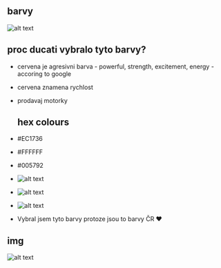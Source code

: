 ## barvy

![alt text](https://upload.wikimedia.org/wikipedia/commons/thumb/3/36/Ducati_red_logo.svg/848px-Ducati_red_logo.svg.png)

## proc ducati vybralo tyto barvy?
- cervena je agresivni barva - powerful, strength, excitement, energy - accoring to google
- cervena znamena rychlost
- prodavaj motorky

  ## hex colours
- #EC1736
- #FFFFFF
- #005792

- ![alt text](https://placehold.co/300x300/EC1736/FFF)
- ![alt text](https://placehold.co/300x300/FFFFFF/FFF)
- ![alt text](https://placehold.co/300x300/005792/FFF)

- Vybral jsem tyto barvy protoze jsou to barvy ČR ❤️

## img

![alt text](https://upload.wikimedia.org/wikipedia/commons/thumb/0/0f/Pepsi_logo_2014.svg/1509px-Pepsi_logo_2014.svg.png)
